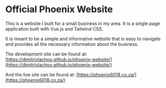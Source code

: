 # Official Phoenix Website

This is a website I built for a small business in my area. It is a single page application built with Vue.js and Tailwind CSS.

It is meant to be a simple and informative website that is easy to navigate and provides all the necessary information about the business.

The development site can be found at: [https://dimitrivlachos.github.io/phoenix-website/](https://dimitrivlachos.github.io/phoenix-website/)

And the live site can be found at: [https://phoenix6018.co.za/](https://phoenix6018.co.za/)
